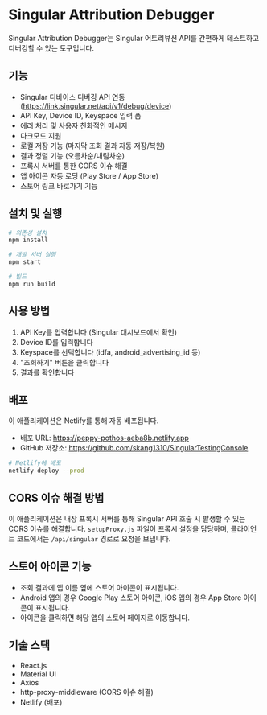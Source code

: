 # Singular Attribution Debugger

Singular Attribution Debugger는 Singular 어트리뷰션 API를 간편하게 테스트하고 디버깅할 수 있는 도구입니다.

## 기능

- Singular 디바이스 디버깅 API 연동 (https://link.singular.net/api/v1/debug/device)
- API Key, Device ID, Keyspace 입력 폼
- 에러 처리 및 사용자 친화적인 메시지
- 다크모드 지원
- 로컬 저장 기능 (마지막 조회 결과 자동 저장/복원)
- 결과 정렬 기능 (오름차순/내림차순)
- 프록시 서버를 통한 CORS 이슈 해결
- 앱 아이콘 자동 로딩 (Play Store / App Store)
- 스토어 링크 바로가기 기능

## 설치 및 실행

```bash
# 의존성 설치
npm install

# 개발 서버 실행
npm start

# 빌드
npm run build
```

## 사용 방법

1. API Key를 입력합니다 (Singular 대시보드에서 확인)
2. Device ID를 입력합니다
3. Keyspace를 선택합니다 (idfa, android_advertising_id 등)
4. "조회하기" 버튼을 클릭합니다
5. 결과를 확인합니다

## 배포

이 애플리케이션은 Netlify를 통해 자동 배포됩니다.

- 배포 URL: https://peppy-pothos-aeba8b.netlify.app
- GitHub 저장소: https://github.com/skang1310/SingularTestingConsole

```bash
# Netlify에 배포
netlify deploy --prod
```

## CORS 이슈 해결 방법

이 애플리케이션은 내장 프록시 서버를 통해 Singular API 호출 시 발생할 수 있는 CORS 이슈를 해결합니다. `setupProxy.js` 파일이 프록시 설정을 담당하며, 클라이언트 코드에서는 `/api/singular` 경로로 요청을 보냅니다.

## 스토어 아이콘 기능

- 조회 결과에 앱 이름 옆에 스토어 아이콘이 표시됩니다.
- Android 앱의 경우 Google Play 스토어 아이콘, iOS 앱의 경우 App Store 아이콘이 표시됩니다.
- 아이콘을 클릭하면 해당 앱의 스토어 페이지로 이동합니다.

## 기술 스택

- React.js
- Material UI
- Axios
- http-proxy-middleware (CORS 이슈 해결)
- Netlify (배포)
